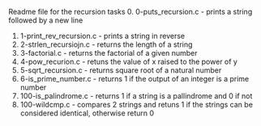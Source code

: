 Readme file for the recursion tasks
0. 0-puts_recursion.c - prints a string followed by a new line
1. 1-print_rev_recursion.c - prints a string in reverse
2. 2-strlen_recursiojn.c - returns the length of a string
3. 3-factorial.c - returns the factorial of a given number
4. 4-pow_recurion.c - retuns the value of x raised to the power of y
5. 5-sqrt_recursion.c - returns square root of a natural number
6. 6-is_prime_number.c - returns 1 if the output of an integer is a prime number
7. 100-is_palindrome.c - returns 1 if a string is a pallindrome and 0 if not
8. 100-wildcmp.c - compares 2 strings and retuns 1 if the strings can be considered identical, otherwise return 0
